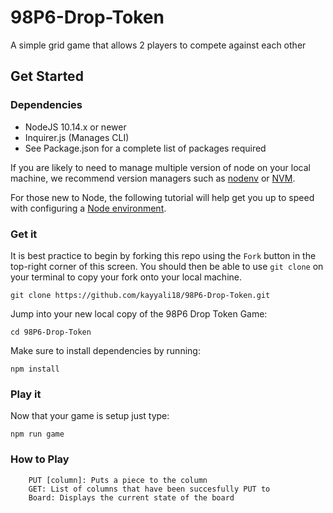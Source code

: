 # 98P6-Drop-Token

A simple grid game that allows 2 players to compete against each other

## Get Started

### Dependencies

- NodeJS 10.14.x or newer
- Inquirer.js (Manages CLI)
- See Package.json for a complete list of packages required

If you are likely to need to manage multiple version of node on your local machine, we recommend version managers such as [nodenv](https://github.com/nodenv/nodenv) or [NVM](https://github.com/creationix/nvm/blob/master/README.md).

For those new to Node, the following tutorial will help get you up to speed with configuring a [Node environment](https://nodejs.org/en/docs/guides/getting-started-guide/).

### Get it

It is best practice to begin by forking this repo using the `Fork` button in the top-right corner of this screen. You should then be able to use `git clone` on your terminal to copy your fork onto your local machine.

    git clone https://github.com/kayyali18/98P6-Drop-Token.git

Jump into your new local copy of the 98P6 Drop Token Game:

    cd 98P6-Drop-Token

Make sure to install dependencies by running:

    npm install

### Play it

Now that your game is setup just type:

    npm run game

### How to Play

```
    PUT [column]: Puts a piece to the column
    GET: List of columns that have been succesfully PUT to
    Board: Displays the current state of the board

```
